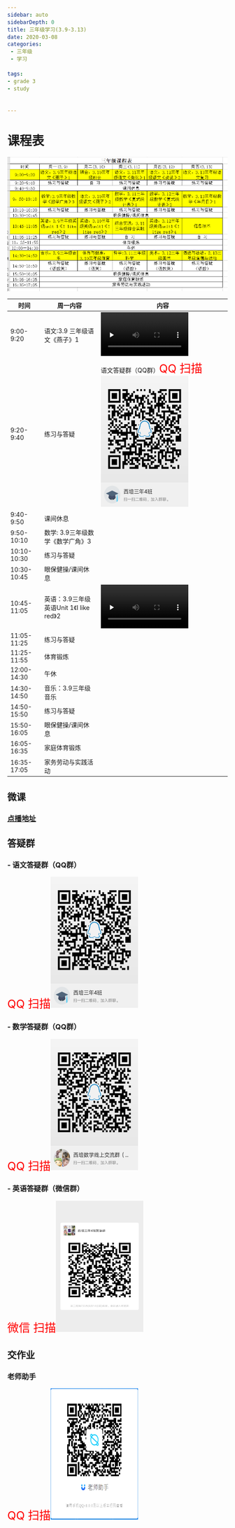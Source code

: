 ```yaml
---
sidebar: auto
sidebarDepth: 0
title: 三年级学习(3.9-3.13)
date: 2020-03-08
categories:
 - 三年级
 - 学习

tags:
- grade 3
- study


---
```


# 课程表

![](./.yue_study_images/437bb662.png)


| 时间  | 周一内容  | 内容|
|---|---|---|
| 9:00-9:20   | 语文:3.9 三年级语文《燕子》1 |<video id="video" controls="" preload="none" style="width=200px; height:100px"><source id="mp4" src="http://cdn.teewonyun.com//Z000001/2020/3/8/mp4/6d9f1b94-cd3a-4202-b816-514671a045e4.mp4" type="video/mp4"></video>|
| 9:20-9:40  | 练习与答疑 | 语文答疑群（QQ群）<font style="color:red; font-size: 26px">QQ 扫描</font><img src="./.yue_study_images/5e01dba3.png" style="width:200px;height:300px"></img>|
| 9:40-9:50 | 课间休息 | |
| 9:50-10:10 | 数学: 3.9三年级数学《数学广角》3| |
| 10:10-10:30| 练习与答疑||
| 10:30-10:45| 眼保健操/课间休息||
| 10:45-11:05| 英语：3.9三年级英语Unit 1《I like red》2|<video id="video" controls="" preload="none" style="width=200px; height:100px"><source id="mp4" src="http://cdn.teewonyun.com//Z000001/2020/3/6/mp4/a2748c6f-ee47-461b-9c4d-eb967bb24edb.mp4" type="video/mp4"></video> |
| 11:05-11:25| 练习与答疑| |
| 11:25-11:55| 体育锻炼| |
| 12:00-14:30| 午休| |
| 14:30-14:50| 音乐：3.9三年级音乐| |
| 14:50-15:50| 练习与答疑| |
| 15:50-16:05|  眼保健操/课间休息| |
| 16:05-16:35| 家庭体育锻炼| |
| 16:35-17:05| 家务劳动与实践活动| |



## 微课
### [点播地址](http://tw.xttjzx.com/liveplatform/twliveLogin/toLogin)

## 答疑群

### - 语文答疑群（QQ群）

<font style="color:red; font-size: 26px">QQ 扫描</font><img src="./.yue_study_images/5e01dba3.png" style="width:200px;height:300px"></img>

### - 数学答疑群（QQ群）

 <font style="color:red; font-size: 26px">QQ 扫描</font><img src="./.yue_study_images/4296a01d.png" style="width:200px;height:300px"></img>

### - 英语答疑群（微信群）
  <font style="color:red; font-size: 26px">微信 扫描</font><img src="./.yue_study_images/f8db6313.png" style="width:200px;height:300px"></img>


## 交作业

### 老师助手
<font style="color:red; font-size: 26px">QQ 扫描</font><img src="./.yue_study_images/a01ff983.png" style="width:200px;height:300px"></img>

